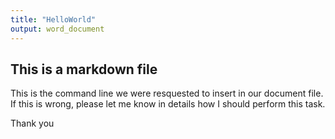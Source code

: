 ```yaml
---
title: "HelloWorld"
output: word_document
---
```


## This is a markdown file

This is the command line we were resquested to insert in our document file. If this is wrong, please let me know in details how I should perform this task.

Thank you
